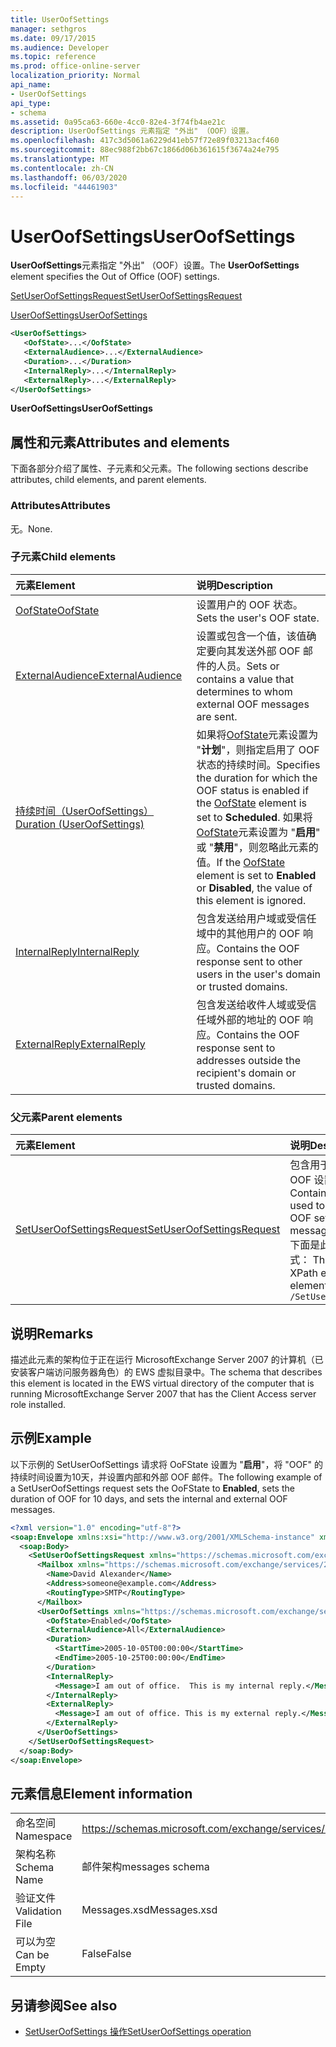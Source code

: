 ```yaml
---
title: UserOofSettings
manager: sethgros
ms.date: 09/17/2015
ms.audience: Developer
ms.topic: reference
ms.prod: office-online-server
localization_priority: Normal
api_name:
- UserOofSettings
api_type:
- schema
ms.assetid: 0a95ca63-660e-4cc0-82e4-3f74fb4ae21c
description: UserOofSettings 元素指定 "外出" （OOF）设置。
ms.openlocfilehash: 417c3d5061a6229d41eb57f72e89f03213acf460
ms.sourcegitcommit: 88ec988f2bb67c1866d06b361615f3674a24e795
ms.translationtype: MT
ms.contentlocale: zh-CN
ms.lasthandoff: 06/03/2020
ms.locfileid: "44461903"
---
```

# <a name="useroofsettings"></a><span data-ttu-id="0e251-103">UserOofSettings</span><span class="sxs-lookup"><span data-stu-id="0e251-103">UserOofSettings</span></span>

<span data-ttu-id="0e251-104">**UserOofSettings**元素指定 "外出" （OOF）设置。</span><span class="sxs-lookup"><span data-stu-id="0e251-104">The **UserOofSettings** element specifies the Out of Office (OOF) settings.</span></span> 
  
[<span data-ttu-id="0e251-105">SetUserOofSettingsRequest</span><span class="sxs-lookup"><span data-stu-id="0e251-105">SetUserOofSettingsRequest</span></span>](setuseroofsettingsrequest.md)
  
[<span data-ttu-id="0e251-106">UserOofSettings</span><span class="sxs-lookup"><span data-stu-id="0e251-106">UserOofSettings</span></span>](useroofsettings.md)
  
```xml
<UserOofSettings>
   <OofState>...</OofState>
   <ExternalAudience>...</ExternalAudience>
   <Duration>...</Duration>
   <InternalReply>...</InternalReply>
   <ExternalReply>...</ExternalReply>
</UserOofSettings>
```

 <span data-ttu-id="0e251-107">**UserOofSettings**</span><span class="sxs-lookup"><span data-stu-id="0e251-107">**UserOofSettings**</span></span>
## <a name="attributes-and-elements"></a><span data-ttu-id="0e251-108">属性和元素</span><span class="sxs-lookup"><span data-stu-id="0e251-108">Attributes and elements</span></span>

<span data-ttu-id="0e251-109">下面各部分介绍了属性、子元素和父元素。</span><span class="sxs-lookup"><span data-stu-id="0e251-109">The following sections describe attributes, child elements, and parent elements.</span></span>
  
### <a name="attributes"></a><span data-ttu-id="0e251-110">Attributes</span><span class="sxs-lookup"><span data-stu-id="0e251-110">Attributes</span></span>

<span data-ttu-id="0e251-111">无。</span><span class="sxs-lookup"><span data-stu-id="0e251-111">None.</span></span>
  
### <a name="child-elements"></a><span data-ttu-id="0e251-112">子元素</span><span class="sxs-lookup"><span data-stu-id="0e251-112">Child elements</span></span>

|<span data-ttu-id="0e251-113">**元素**</span><span class="sxs-lookup"><span data-stu-id="0e251-113">**Element**</span></span>|<span data-ttu-id="0e251-114">**说明**</span><span class="sxs-lookup"><span data-stu-id="0e251-114">**Description**</span></span>|
|:-----|:-----|
|[<span data-ttu-id="0e251-115">OofState</span><span class="sxs-lookup"><span data-stu-id="0e251-115">OofState</span></span>](oofstate.md) <br/> |<span data-ttu-id="0e251-116">设置用户的 OOF 状态。</span><span class="sxs-lookup"><span data-stu-id="0e251-116">Sets the user's OOF state.</span></span>  <br/> |
|[<span data-ttu-id="0e251-117">ExternalAudience</span><span class="sxs-lookup"><span data-stu-id="0e251-117">ExternalAudience</span></span>](externalaudience.md) <br/> |<span data-ttu-id="0e251-118">设置或包含一个值，该值确定要向其发送外部 OOF 邮件的人员。</span><span class="sxs-lookup"><span data-stu-id="0e251-118">Sets or contains a value that determines to whom external OOF messages are sent.</span></span>  <br/> |
|[<span data-ttu-id="0e251-119">持续时间（UserOofSettings）</span><span class="sxs-lookup"><span data-stu-id="0e251-119">Duration (UserOofSettings)</span></span>](duration-useroofsettings.md) <br/> |<span data-ttu-id="0e251-120">如果将[OofState](oofstate.md)元素设置为 "**计划**"，则指定启用了 OOF 状态的持续时间。</span><span class="sxs-lookup"><span data-stu-id="0e251-120">Specifies the duration for which the OOF status is enabled if the [OofState](oofstate.md) element is set to **Scheduled**.</span></span> <span data-ttu-id="0e251-121">如果将[OofState](oofstate.md)元素设置为 "**启用**" 或 "**禁用**"，则忽略此元素的值。</span><span class="sxs-lookup"><span data-stu-id="0e251-121">If the [OofState](oofstate.md) element is set to **Enabled** or **Disabled**, the value of this element is ignored.</span></span>  <br/> |
|[<span data-ttu-id="0e251-122">InternalReply</span><span class="sxs-lookup"><span data-stu-id="0e251-122">InternalReply</span></span>](internalreply.md) <br/> |<span data-ttu-id="0e251-123">包含发送给用户域或受信任域中的其他用户的 OOF 响应。</span><span class="sxs-lookup"><span data-stu-id="0e251-123">Contains the OOF response sent to other users in the user's domain or trusted domains.</span></span>  <br/> |
|[<span data-ttu-id="0e251-124">ExternalReply</span><span class="sxs-lookup"><span data-stu-id="0e251-124">ExternalReply</span></span>](externalreply.md) <br/> |<span data-ttu-id="0e251-125">包含发送给收件人域或受信任域外部的地址的 OOF 响应。</span><span class="sxs-lookup"><span data-stu-id="0e251-125">Contains the OOF response sent to addresses outside the recipient's domain or trusted domains.</span></span>  <br/> |
   
### <a name="parent-elements"></a><span data-ttu-id="0e251-126">父元素</span><span class="sxs-lookup"><span data-stu-id="0e251-126">Parent elements</span></span>

|<span data-ttu-id="0e251-127">**元素**</span><span class="sxs-lookup"><span data-stu-id="0e251-127">**Element**</span></span>|<span data-ttu-id="0e251-128">**说明**</span><span class="sxs-lookup"><span data-stu-id="0e251-128">**Description**</span></span>|
|:-----|:-----|
|[<span data-ttu-id="0e251-129">SetUserOofSettingsRequest</span><span class="sxs-lookup"><span data-stu-id="0e251-129">SetUserOofSettingsRequest</span></span>](setuseroofsettingsrequest.md) <br/> |<span data-ttu-id="0e251-130">包含用于设置邮箱用户的 OOF 设置和邮件的参数。</span><span class="sxs-lookup"><span data-stu-id="0e251-130">Contains the arguments used to set a mailbox user's OOF settings and messages.</span></span>  <br/> <span data-ttu-id="0e251-131">下面是此元素的 XPath 表达式： </span><span class="sxs-lookup"><span data-stu-id="0e251-131">The following is the XPath expression to this element:</span></span>  <br/>  `/SetUserOofSettingsRequest` <br/> |
   
## <a name="remarks"></a><span data-ttu-id="0e251-132">说明</span><span class="sxs-lookup"><span data-stu-id="0e251-132">Remarks</span></span>

<span data-ttu-id="0e251-133">描述此元素的架构位于正在运行 MicrosoftExchange Server 2007 的计算机（已安装客户端访问服务器角色）的 EWS 虚拟目录中。</span><span class="sxs-lookup"><span data-stu-id="0e251-133">The schema that describes this element is located in the EWS virtual directory of the computer that is running MicrosoftExchange Server 2007 that has the Client Access server role installed.</span></span>
  
## <a name="example"></a><span data-ttu-id="0e251-134">示例</span><span class="sxs-lookup"><span data-stu-id="0e251-134">Example</span></span>

<span data-ttu-id="0e251-135">以下示例的 SetUserOofSettings 请求将 OoFState 设置为 "**启用**"，将 "OOF" 的持续时间设置为10天，并设置内部和外部 OOF 邮件。</span><span class="sxs-lookup"><span data-stu-id="0e251-135">The following example of a SetUserOofSettings request sets the OoFState to **Enabled**, sets the duration of OOF for 10 days, and sets the internal and external OOF messages.</span></span>
  
```xml
<?xml version="1.0" encoding="utf-8"?>
<soap:Envelope xmlns:xsi="http://www.w3.org/2001/XMLSchema-instance" xmlns:xsd="http://www.w3.org/2001/XMLSchema" xmlns:soap="http://schemas.xmlsoap.org/soap/envelope/">
  <soap:Body>
    <SetUserOofSettingsRequest xmlns="https://schemas.microsoft.com/exchange/services/2006/messages">
      <Mailbox xmlns="https://schemas.microsoft.com/exchange/services/2006/types">
        <Name>David Alexander</Name>
        <Address>someone@example.com</Address>
        <RoutingType>SMTP</RoutingType>
      </Mailbox>
      <UserOofSettings xmlns="https://schemas.microsoft.com/exchange/services/2006/types">
        <OofState>Enabled</OofState>
        <ExternalAudience>All</ExternalAudience>
        <Duration>
          <StartTime>2005-10-05T00:00:00</StartTime>
          <EndTime>2005-10-25T00:00:00</EndTime>
        </Duration>
        <InternalReply>
          <Message>I am out of office.  This is my internal reply.</Message>
        </InternalReply>
        <ExternalReply>
          <Message>I am out of office. This is my external reply.</Message>
        </ExternalReply>
      </UserOofSettings>
    </SetUserOofSettingsRequest>
  </soap:Body>
</soap:Envelope>
```

## <a name="element-information"></a><span data-ttu-id="0e251-136">元素信息</span><span class="sxs-lookup"><span data-stu-id="0e251-136">Element information</span></span>

|||
|:-----|:-----|
|<span data-ttu-id="0e251-137">命名空间</span><span class="sxs-lookup"><span data-stu-id="0e251-137">Namespace</span></span>  <br/> |https://schemas.microsoft.com/exchange/services/2006/messages  <br/> |
|<span data-ttu-id="0e251-138">架构名称</span><span class="sxs-lookup"><span data-stu-id="0e251-138">Schema Name</span></span>  <br/> |<span data-ttu-id="0e251-139">邮件架构</span><span class="sxs-lookup"><span data-stu-id="0e251-139">messages schema</span></span>  <br/> |
|<span data-ttu-id="0e251-140">验证文件</span><span class="sxs-lookup"><span data-stu-id="0e251-140">Validation File</span></span>  <br/> |<span data-ttu-id="0e251-141">Messages.xsd</span><span class="sxs-lookup"><span data-stu-id="0e251-141">Messages.xsd</span></span>  <br/> |
|<span data-ttu-id="0e251-142">可以为空</span><span class="sxs-lookup"><span data-stu-id="0e251-142">Can be Empty</span></span>  <br/> |<span data-ttu-id="0e251-143">False</span><span class="sxs-lookup"><span data-stu-id="0e251-143">False</span></span>  <br/> |
   
## <a name="see-also"></a><span data-ttu-id="0e251-144">另请参阅</span><span class="sxs-lookup"><span data-stu-id="0e251-144">See also</span></span>

- [<span data-ttu-id="0e251-145">SetUserOofSettings 操作</span><span class="sxs-lookup"><span data-stu-id="0e251-145">SetUserOofSettings operation</span></span>](setuseroofsettings-operation.md)

